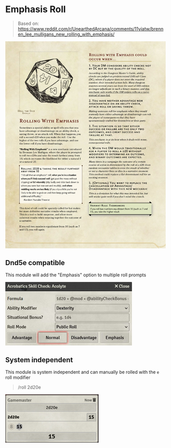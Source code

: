 # Emphasis Roll
> Based on: https://www.reddit.com/r/UnearthedArcana/comments/11yiatw/brennen_lee_mulligans_new_rolling_with_emphasis/

![emphasis-roll-rule-set](/assets/emphasis-roll-rule-set.jpg)

## Dnd5e compatible
This module will add the "Emphasis" option to multiple roll prompts

![dnd5e](/assets/dnd5e.jpg)

## System independent
This module is system independent and can manually be rolled with the `e` roll modifier

> /roll 2d20e

![manual](/assets/manual-roll.png)